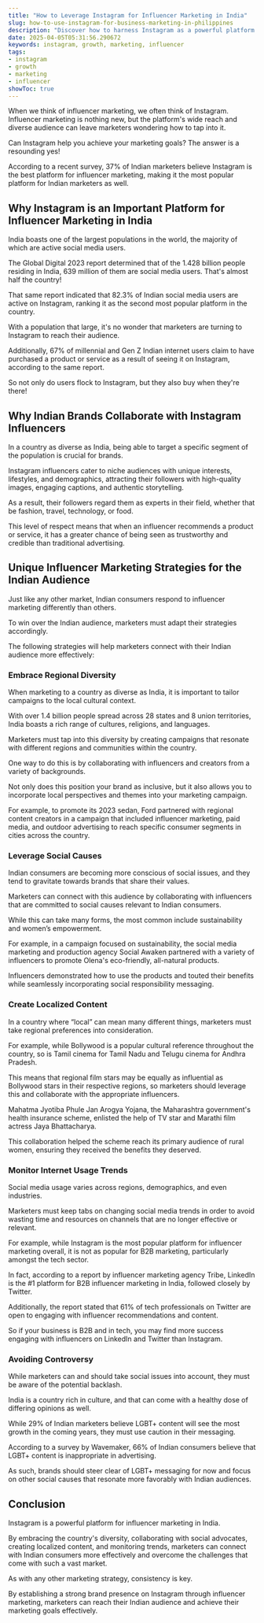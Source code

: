 ```yaml
---
title: "How to Leverage Instagram for Influencer Marketing in India"
slug: how-to-use-instagram-for-business-marketing-in-philippines
description: "Discover how to harness Instagram as a powerful platform for influencer marketing targeted towards the Indian audience."
date: 2025-04-05T05:31:56.290672
keywords: instagram, growth, marketing, influencer
tags:
- instagram
- growth
- marketing
- influencer
showToc: true
---
```


When we think of influencer marketing, we often think of Instagram. Influencer marketing is nothing new, but the platform's wide reach and diverse audience can leave marketers wondering how to tap into it. 

Can Instagram help you achieve your marketing goals? The answer is a resounding yes!

According to a recent survey, 37% of Indian marketers believe Instagram is the best platform for influencer marketing, making it the most popular platform for Indian marketers as well.

## Why Instagram is an Important Platform for Influencer Marketing in India

India boasts one of the largest populations in the world, the majority of which are active social media users. 

The Global Digital 2023 report determined that of the 1.428 billion people residing in India, 639 million of them are social media users. That's almost half the country!

That same report indicated that 82.3% of Indian social media users are active on Instagram, ranking it as the second most popular platform in the country. 

With a population that large, it's no wonder that marketers are turning to Instagram to reach their audience.

Additionally, 67% of millennial and Gen Z Indian internet users claim to have purchased a product or service as a result of seeing it on Instagram, according to the same report. 

So not only do users flock to Instagram, but they also buy when they're there! 

## Why Indian Brands Collaborate with Instagram Influencers

In a country as diverse as India, being able to target a specific segment of the population is crucial for brands. 

Instagram influencers cater to niche audiences with unique interests, lifestyles, and demographics, attracting their followers with high-quality images, engaging captions, and authentic storytelling.

As a result, their followers regard them as experts in their field, whether that be fashion, travel, technology, or food. 

This level of respect means that when an influencer recommends a product or service, it has a greater chance of being seen as trustworthy and credible than traditional advertising.

## Unique Influencer Marketing Strategies for the Indian Audience

Just like any other market, Indian consumers respond to influencer marketing differently than others. 

To win over the Indian audience, marketers must adapt their strategies accordingly.

The following strategies will help marketers connect with their Indian audience more effectively:

### Embrace Regional Diversity

When marketing to a country as diverse as India, it is important to tailor campaigns to the local cultural context. 

With over 1.4 billion people spread across 28 states and 8 union territories, India boasts a rich range of cultures, religions, and languages. 

Marketers must tap into this diversity by creating campaigns that resonate with different regions and communities within the country. 

One way to do this is by collaborating with influencers and creators from a variety of backgrounds. 

Not only does this position your brand as inclusive, but it also allows you to incorporate local perspectives and themes into your marketing campaign. 

For example, to promote its 2023 sedan, Ford partnered with regional content creators in a campaign that included influencer marketing, paid media, and outdoor advertising to reach specific consumer segments in cities across the country.

### Leverage Social Causes

Indian consumers are becoming more conscious of social issues, and they tend to gravitate towards brands that share their values. 

Marketers can connect with this audience by collaborating with influencers that are committed to social causes relevant to Indian consumers. 

While this can take many forms, the most common include sustainability and women’s empowerment. 

For example, in a campaign focused on sustainability, the social media marketing and production agency Social Awaken partnered with a variety of influencers to promote Olena's eco-friendly, all-natural products. 

Influencers demonstrated how to use the products and touted their benefits while seamlessly incorporating social responsibility messaging.

### Create Localized Content

In a country where “local” can mean many different things, marketers must take regional preferences into consideration. 

For example, while Bollywood is a popular cultural reference throughout the country, so is Tamil cinema for Tamil Nadu and Telugu cinema for Andhra Pradesh. 

This means that regional film stars may be equally as influential as Bollywood stars in their respective regions, so marketers should leverage this and collaborate with the appropriate influencers. 

Mahatma Jyotiba Phule Jan Arogya Yojana, the Maharashtra government's health insurance scheme, enlisted the help of TV star and Marathi film actress Jaya Bhattacharya. 

This collaboration helped the scheme reach its primary audience of rural women, ensuring they received the benefits they deserved.

### Monitor Internet Usage Trends

Social media usage varies across regions, demographics, and even industries. 

Marketers must keep tabs on changing social media trends in order to avoid wasting time and resources on channels that are no longer effective or relevant. 

For example, while Instagram is the most popular platform for influencer marketing overall, it is not as popular for B2B marketing, particularly amongst the tech sector. 

In fact, according to a report by influencer marketing agency Tribe, LinkedIn is the #1 platform for B2B influencer marketing in India, followed closely by Twitter. 

Additionally, the report stated that 61% of tech professionals on Twitter are open to engaging with influencer recommendations and content. 

So if your business is B2B and in tech, you may find more success engaging with influencers on LinkedIn and Twitter than Instagram.

### Avoiding Controversy

While marketers can and should take social issues into account, they must be aware of the potential backlash. 

India is a country rich in culture, and that can come with a healthy dose of differing opinions as well. 

While 29% of Indian marketers believe LGBT+ content will see the most growth in the coming years, they must use caution in their messaging. 

According to a survey by Wavemaker, 66% of Indian consumers believe that LGBT+ content is inappropriate in advertising. 

As such, brands should steer clear of LGBT+ messaging for now and focus on other social causes that resonate more favorably with Indian audiences.

## Conclusion

Instagram is a powerful platform for influencer marketing in India. 

By embracing the country's diversity, collaborating with social advocates, creating localized content, and monitoring trends, marketers can connect with Indian consumers more effectively and overcome the challenges that come with such a vast market.

As with any other marketing strategy, consistency is key. 

By establishing a strong brand presence on Instagram through influencer marketing, marketers can reach their Indian audience and achieve their marketing goals effectively.